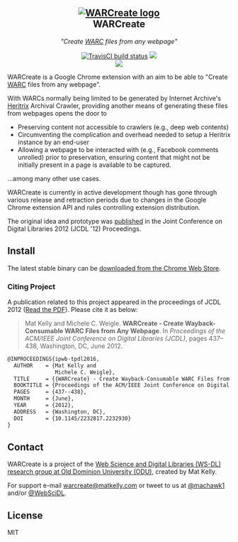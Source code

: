 <h2 align="center">
 <a href="https://github.com/machawk1/mink"><img src="https://cdn.rawgit.com/machawk1/warcreate/master/icons/icon-128.png" alt="WARCreate logo" /></a><br />WARCreate</h2>
 <p align="center" style="font-weight: normal;"><em>"Create <a href="http://www.iso.org/iso/catalogue_detail.htm?csnumber=44717">WARC</a> files from any webpage"</em></p>

<p align="center">
  <a href="https://travis-ci.org/machawk1/warcreate"><img src="https://travis-ci.org/machawk1/warcreate.svg" alt="TravisCI build status" /></a>
  <a href="http://standardjs.com/"><img src="https://img.shields.io/badge/code%20style-standard-brightgreen.svg" /></a>
  <br /><a href="https://chrome.google.com/webstore/detail/warcreate/kenncghfghgolcbmckhiljgaabnpcaaa?hl=en&gl=US"><img src="https://developer.chrome.com/webstore/images/ChromeWebStore_BadgeWBorder_v2_206x58.png"></a>
</p>

WARCreate is a Google Chrome extension with an aim to be able to "Create [WARC](http://www.iso.org/iso/catalogue_detail.htm?csnumber=44717) files from any webpage".

With WARCs normally being limited to be generated by Internet Archive's [Heritrix](https://github.com/internetarchive/heritrix3) Archival Crawler, providing another means of generating these files from webpages 
opens the door to
+ Preserving content not accessible to crawlers (e.g., deep web contents)
+ Circumventing the complication and overhead needed to setup a Heritrix instance by an end-user
+ Allowing a webpage to be interacted with (e.g., Facebook comments unrolled) prior to preservation, ensuring content that might not be initially present in a page is available to be captured.

...among many other use cases.

WARCreate is currently in active development though has gone through various release and retraction periods due to changes in the Google Chrome extension API and rules controlling extension distribution.

The original idea and prototype was [published](http://dl.acm.org/citation.cfm?id=2232930) in the Joint Conference on Digital Libraries 2012 (JCDL '12) Proceedings.

## Install ##

The latest stable binary can be [downloaded from the Chrome Web Store](https://chrome.google.com/webstore/detail/warcreate/kenncghfghgolcbmckhiljgaabnpcaaa?hl=en&gl=US).

### Citing Project

A publication related to this project appeared in the proceedings of JCDL 2012 ([Read the PDF](https://matkelly.com/papers/2012_jcdl_warcreate.pdf)). Please cite it as below:

> Mat Kelly and Michele C. Weigle. __WARCreate - Create Wayback-Consumable WARC Files from Any Webpage__. In _Proceedings of the ACM/IEEE Joint Conference on Digital Libraries (JCDL)_, pages 437–438, Washington, DC, June 2012.

```latex
@INPROCEEDINGS{ipwb-tpdl2016,
  AUTHOR    = {Mat Kelly and
               Michele C. Weigle},
  TITLE     = {{WARCreate} - Create Wayback-Consumable WARC Files from Any Webpage},
  BOOKTITLE = {Proceedings of the ACM/IEEE Joint Conference on Digital Libraries (JCDL)},
  PAGES     = {437--438},
  MONTH     = {June},
  YEAR      = {2012},
  ADDRESS   = {Washington, DC},
  DOI       = {10.1145/2232817.2232930}
}
```

## Contact ##
WARCreate is a project of the <a href="http://ws-dl.cs.odu.edu">Web Science and Digital Libraries (WS-DL) research group at Old Dominion University (ODU)</a>, created by Mat Kelly.

For support e-mail warcreate@matkelly.com or tweet to us at <a href="https://twitter.com/machawk1">@machawk1</a> and/or <a href="https://twitter.com/WebSciDL">@WebSciDL</a>.

## License ##
MIT
